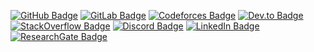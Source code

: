 [![GitHub Badge](https://img.shields.io/badge/GitHub-100000?style=for-the-badge&logo=github&logoColor=white)](https://github.com/wissem01chiha)
[![GitLab Badge](https://img.shields.io/badge/GitLab-330F63?style=for-the-badge&logo=gitlab&logoColor=white)](https://gitlab.com/wissem01chiha)
[![Codeforces Badge](https://img.shields.io/badge/Codeforces-445f9d?style=for-the-badge&logo=Codeforces&logoColor=white)](https://codeforces.com/profile/Chicha_wissem)
[![Dev.to Badge](https://img.shields.io/badge/dev.to-0A0A0A?style=for-the-badge&logo=devdotto&logoColor=white)](https://dev.to/wissemchiha)
[![StackOverflow Badge](https://img.shields.io/badge/Stack_Overflow-FE7A16?style=for-the-badge&logo=stack-overflow&logoColor=white)](https://stackoverflow.com/users/23307462/wissem-chiha)
[![Discord Badge](https://img.shields.io/badge/Discord-7289DA?style=for-the-badge&logo=discord&logoColor=white)](https://discord.com/users/wissem_64201)
[![LinkedIn Badge](https://img.shields.io/badge/LinkedIn-0077B5?style=for-the-badge&logo=linkedin&logoColor=white)](https://www.linkedin.com/in/wissem-chiha-a0264821b/)
[![ResearchGate Badge](https://img.shields.io/badge/Research_Gate-00CCBB.svg?&style=for-the-badge&logo=ResearchGate&logoColor=white)](https://gitlab.com/wissem01chiha)
